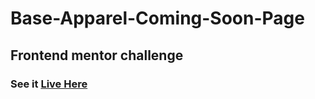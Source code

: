 # Base-Apparel-Coming-Soon-Page
## Frontend mentor challenge

### See it [Live Here](https://base-apparel-base.netlify.app/)
